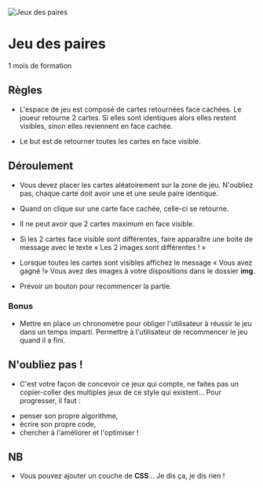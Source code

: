 ![Jeux des paires](http://troussecreation.lapresse.ca/htdocs/data/img/interactions/jeux-de-memoire.gif)


# Jeu des paires 

1 mois de formation

## Règles
* L'espace de jeu est composé de cartes retournées face cachées. Le joueur retourne 2 cartes. Si elles sont identiques alors elles restent visibles, sinon elles reviennent en face cachée.

* Le but est de retourner toutes les cartes en face visible.

## Déroulement
* Vous devez placer les cartes aléatoirement sur la zone de jeu. N'oubliez pas, chaque carte doit avoir une et une seule paire identique.

* Quand on clique sur une carte face cachée, celle-ci se retourne. 

* Il ne peut avoir que 2 cartes maximum en face visible.

* Si les 2 cartes face visible sont différentes, faire apparaître une boite de message avec le texte « Les 2 images sont différentes ! »

* Lorsque toutes les cartes sont visibles affichez le message « Vous avez gagné !»
Vous avez des images à votre dispositions dans le dossier **img**.

* Prévoir un bouton pour recommencer la partie.

### Bonus
* Mettre en place un chronomètre pour obliger l'utilisateur à réussir le jeu dans un temps imparti.
Permettre à l'utilisateur de recommencer le jeu quand il a fini.


## N'oubliez pas !
* C'est votre façon de concevoir ce jeux qui compte, ne faites pas un copier-coller des multiples jeux de ce style qui existent... Pour progresser, il faut : 
- penser son propre algorithme, 
- écrire son propre code, 
- chercher à l'améliorer et l'optimiser ! 

## NB
* Vous pouvez ajouter un couche de **CSS**... Je dis ça, je dis rien !

